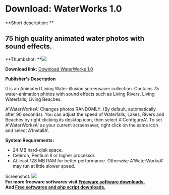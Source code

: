 # Download: WaterWorks 1.0

**Short description: **

## 75 high quality animated water photos with sound effects.

  
**Thumbshot: **![](http://www.freewarefiles.com/screenshot/waterworkssvr_md.jpg)   
  
**Download link:** [Download WaterWorks 1.0](http://freesoftwares.boysofts.com/WaterWorks_program_41491.html)  
  

**Publisher's Description**  
  

It is an Animated Living Water-illusion screensaver collection. Contains 75
water-animation photos with sound effects such as Living Rivers, Living
Waterfalls, Living Beaches.

A'WaterWorksA' Changes photos RANDOMLY. (By default, automatically after 90
seconds). You can adjust the speed of Waterfalls, Lakes, Rivers and Beaches by
right clicking its desktop icon, then select A'ConfigureA'. To set
A'WaterWorksA' as your current screensaver, right click on the same icon and
select A'InstallA'.

**System Requirements:**

  * 24 MB hard-disk space. 
  * Celeron, Pentium II or higher processor. 
  * At least 128 MB RAM for better performance. Otherwise A'WaterWorksA' may run at little slower speed. 

  
  
Screenshot: ![](http://www.freewarefiles.com/screenshot/waterworkssvr.jpg)  
**For more freeware softwares visit [Freeware software downloads.](http://freesoftwares.boysofts.com/)**   
**And [Free softwares and php script downloads.](http://www.boysofts.com/)**

